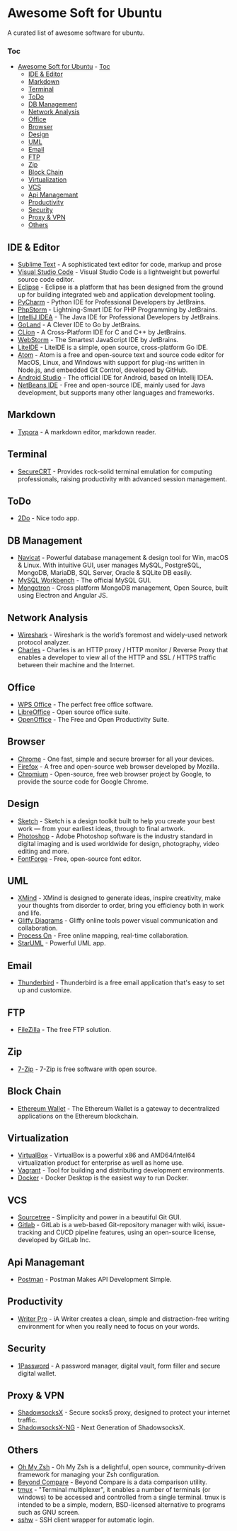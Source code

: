 # Awesome Soft for Ubuntu

A curated list of awesome software for ubuntu.

### Toc
- [Awesome Soft for Ubuntu](#awesome-soft-for-ubuntu)
        - [Toc](#toc)
    - [IDE & Editor](#ide--editor)
    - [Markdown](#markdown)
    - [Terminal](#terminal)
    - [ToDo](#todo)
    - [DB Management](#db-management)
    - [Network Analysis](#network-analysis)
    - [Office](#office)
    - [Browser](#browser)
    - [Design](#design)
    - [UML](#uml)
    - [Email](#email)
    - [FTP](#ftp)
    - [Zip](#zip)
    - [Block Chain](#block-chain)
    - [Virtualization](#virtualization)
    - [VCS](#vcs)
    - [Api Managemant](#api-managemant)
    - [Productivity](#productivity)
    - [Security](#security)
    - [Proxy & VPN](#proxy--vpn)
    - [Others](#others)


## IDE & Editor
* [Sublime Text](https://www.sublimetext.com/) - A sophisticated text editor for code, markup and prose
* [Visual Studio Code](https://code.visualstudio.com/) - Visual Studio Code is a lightweight but powerful source code editor.
* [Eclipse](https://www.eclipse.org/) - Eclipse is a platform that has been designed from the ground up for building integrated web and application development tooling.
* [PyCharm](https://www.jetbrains.com/pycharm/) - Python IDE for Professional Developers by JetBrains.
* [PhpStorm]() - Lightning-Smart IDE for PHP Programming by JetBrains. 
* [IntelliJ IDEA](https://www.jetbrains.com/idea/) - The Java IDE for Professional Developers by JetBrains.
* [GoLand](https://www.jetbrains.com/go/) - A Clever IDE to Go by JetBrains.
* [CLion](https://www.jetbrains.com/clion/) - A Cross-Platform IDE for C and C++ by JetBrains.
* [WebStorm](https://www.jetbrains.com/webstorm/) - The Smartest JavaScript IDE by JetBrains.
* [LiteIDE](https://github.com/visualfc/liteide) - LiteIDE is a simple, open source, cross-platform Go IDE.
* [Atom](https://atom.io/) - Atom is a free and open-source text and source code editor for MacOS, Linux, and Windows with support for plug-ins written in Node.js, and embedded Git Control, developed by GitHub.
* [Android Studio](https://developer.android.com/studio/) - The official IDE for Android, based on Intellij IDEA.
* [NetBeans IDE](https://netbeans.org/) - Free and open-source IDE, mainly used for Java development, but supports many other languages and frameworks.

## Markdown
* [Typora](https://typora.io/#linux) - A markdown editor, markdown reader.

## Terminal
* [SecureCRT](https://www.vandyke.com/products/securecrt/) - Provides rock-solid terminal emulation for computing professionals, raising productivity with advanced session management.

## ToDo
* [2Do](http://www.2doapp.com/) - Nice todo app.

## DB Management
 * [Navicat](https://www.navicat.com/) - Powerful database management & design tool for Win, macOS & Linux. With intuitive GUI, user manages MySQL, PostgreSQL, MongoDB, MariaDB, SQL Server, Oracle & SQLite DB easily.
 * [MySQL Workbench](http://dev.mysql.com/downloads/workbench/) - The official MySQL GUI.
 * [Mongotron](http://mongotron.io/#/) - Cross platform MongoDB management, Open Source, built using Electron and Angular JS.

## Network Analysis
* [Wireshark](https://www.wireshark.org/) - Wireshark is the world’s foremost and widely-used network protocol analyzer. 
* [Charles](https://www.charlesproxy.com/) - Charles is an HTTP proxy / HTTP monitor / Reverse Proxy that enables a developer to view all of the HTTP and SSL / HTTPS traffic between their machine and the Internet.

## Office
* [WPS Office](https://www.wps.com/office-free) - The perfect free office software.
* [LibreOffice](https://www.libreoffice.org/) - Open source office suite.
* [OpenOffice](https://www.openoffice.org/) - The Free and Open Productivity Suite.
  
## Browser
* [Chrome](https://www.google.com/chrome/) - One fast, simple and secure browser for all your devices.
* [Firefox](https://www.mozilla.org/en-US/firefox/) - A free and open-source web browser developed by Mozilla.
* [Chromium](https://www.chromium.org) - Open-source, free web browser project by Google, to provide the source code for Google Chrome.

## Design
* [Sketch](https://www.sketchapp.com/) - Sketch is a design toolkit built to help you create your best work — from your earliest ideas, through to final artwork.
* [Photoshop](https://www.photoshop.com/) - Adobe Photoshop software is the industry standard in digital imaging and is used worldwide for design, photography, video editing and more.
* [FontForge](http://fontforge.github.io/) - Free, open-source font editor.

## UML
* [XMind](https://www.xmind.net/) - XMind is designed to generate ideas, inspire creativity, make your thoughts from disorder to order, bring you efficiency both in work and life.
* [Gliffy Diagrams](https://www.gliffy.com/) - Gliffy online tools power visual communication and collaboration.
* [Process On](https://www.processon.com/) - Free online mapping, real-time collaboration.
* [StarUML](http://staruml.io/) - Powerful UML app.

## Email
* [Thunderbird](www.mozilla.org/thunderbird/) - Thunderbird is a free email application that's easy to set up and customize.
## FTP
* [FileZilla](https://filezilla-project.org/) - The free FTP solution.

## Zip
* [7-Zip](https://www.7-zip.org/) - 7-Zip is free software with open source.

## Block Chain
* [Ethereum Wallet](https://www.ethereum.org/) - The Ethereum Wallet is a gateway to decentralized applications on the Ethereum blockchain.

## Virtualization
* [VirtualBox](https://www.virtualbox.org/) - VirtualBox is a powerful x86 and AMD64/Intel64 virtualization product for enterprise as well as home use.
* [Vagrant](https://www.vagrantup.com/) - Tool for building and distributing development environments.
* [Docker](https://www.docker.com/products/docker-desktop) - Docker Desktop is the easiest way to run Docker.

## VCS
* [Sourcetree](https://www.sourcetreeapp.com/) - Simplicity and power in a beautiful Git GUI.
* [Gitlab](https://about.gitlab.com/) - GitLab is a web-based Git-repository manager with wiki, issue-tracking and CI/CD pipeline features, using an open-source license, developed by GitLab Inc.
  
## Api Managemant
* [Postman](https://www.getpostman.com/) - Postman Makes API Development Simple.

## Productivity
* [Writer Pro](https://ia.net/writer) - iA Writer creates a clean, simple and distraction-free writing environment for when you really need to focus on your words.

## Security
* [1Password](https://1password.com/) - A password manager, digital vault, form filler and secure digital wallet.

## Proxy & VPN
* [ShadowsocksX](http://shadowsocks.org/) - Secure socks5 proxy, designed to protect your internet traffic.
* [ShadowsocksX-NG](https://github.com/shadowsocks/ShadowsocksX-NG) - Next Generation of ShadowsocksX.

## Others
* [Oh My Zsh](https://ohmyz.sh/) - Oh My Zsh is a delightful, open source, community-driven framework for managing your Zsh configuration.
* [Beyond Compare](https://www.scootersoftware.com/) - Beyond Compare is a data comparison utility. 
* [tmux](https://github.com/tmux/tmux) - "Terminal multiplexer", it enables a number of terminals (or windows) to be accessed and controlled from a single terminal. tmux is intended to be a simple, modern, BSD-licensed alternative to programs such as GNU screen.
* [sshw](https://github.com/yinheli/sshw) - SSH client wrapper for automatic login.

